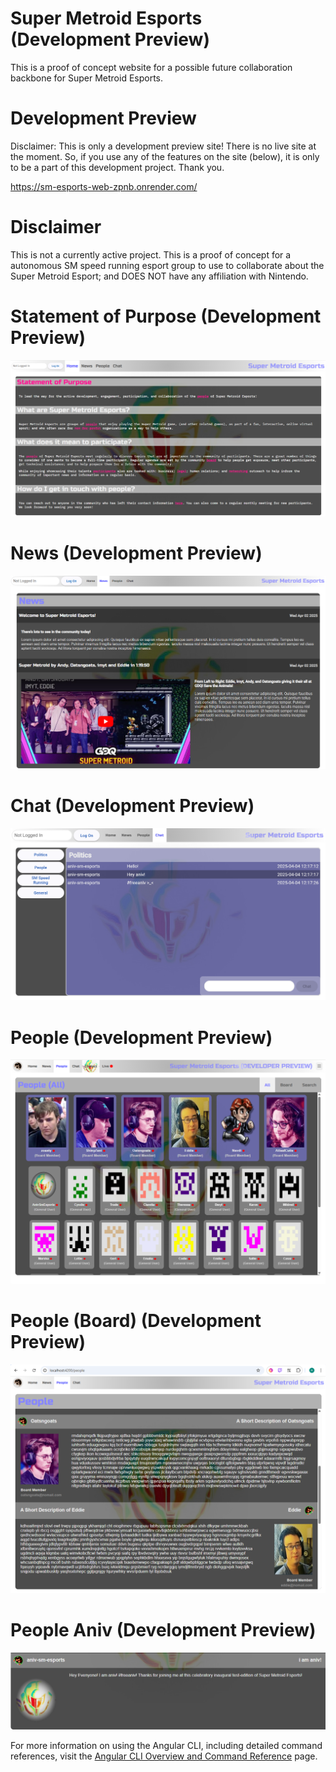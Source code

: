 # Super Metroid Esports (Development Preview)

This is a proof of concept website for a possible future collaboration backbone for Super Metroid Esports.

# Development Preview

Disclaimer:  This is only a development preview site! There is no live site at the moment. So, if you use any
of the features on the site (below), it is only to be a part of this development project. Thank you.

https://sm-esports-web-zpnb.onrender.com/

# Disclaimer
This is not a currently active project. This is a proof of concept for a autonomous SM speed running esport group
to use to collaborate about the Super Metroid Esport; and DOES NOT have any affiliation with Nintendo.

# Statement of Purpose (Development Preview)
![screenshot](public/screenshot/screenshot.png)

# News (Development Preview)
![screenshot](public/screenshot/screenshot-news.png)

# Chat (Development Preview)
![screenshot](public/screenshot/chat-preview.png)

# People (Development Preview)
![screenshot](public/screenshot/people-all.png)

# People (Board) (Development Preview)
![screenshot](public/screenshot/screenshot-people-2.png)

# People Aniv (Development Preview)
![screenshot](public/screenshot/screenshot-people-aniv.png)

For more information on using the Angular CLI, including detailed command references, visit the [Angular CLI Overview and Command Reference](https://angular.dev/tools/cli) page.
